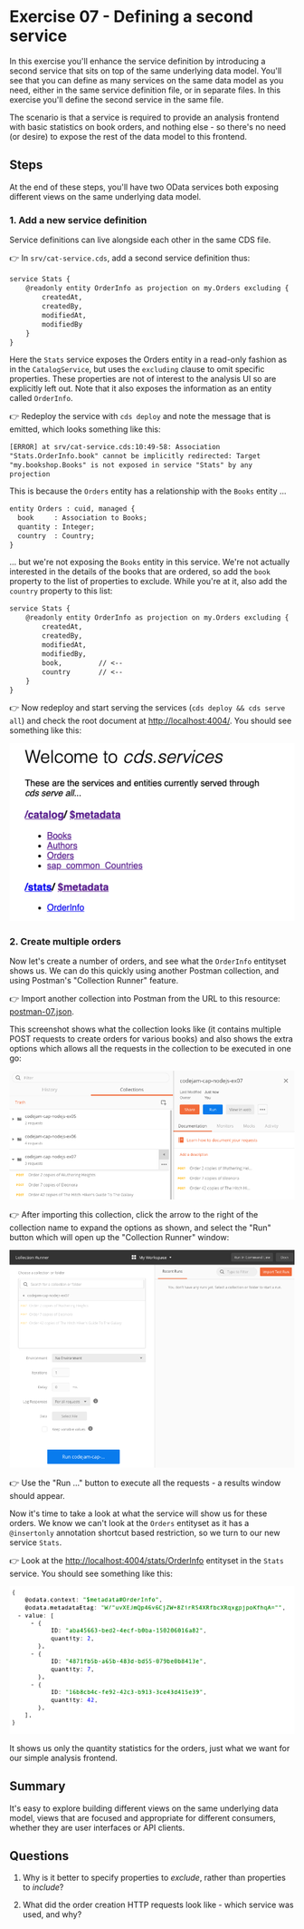 # Exercise 07 - Defining a second service

In this exercise you'll enhance the service definition by introducing a second service that sits on top of the same underlying data model. You'll see that you can define as many services on the same data model as you need, either in the same service definition file, or in separate files. In this exercise you'll define the second service in the same file.

The scenario is that a service is required to provide an analysis frontend with basic statistics on book orders, and nothing else - so there's no need (or desire) to expose the rest of the data model to this frontend.


## Steps

At the end of these steps, you'll have two OData services both exposing different views on the same underlying data model.


### 1. Add a new service definition

Service definitions can live alongside each other in the same CDS file.

:point_right: In `srv/cat-service.cds`, add a second service definition thus:

```cds
service Stats {
    @readonly entity OrderInfo as projection on my.Orders excluding {
        createdAt,
        createdBy,
        modifiedAt,
        modifiedBy
    }
}
```

Here the `Stats` service exposes the Orders entity in a read-only fashion as in the `CatalogService`, but uses the `excluding` clause to omit specific properties. These properties are not of interest to the analysis UI so are explicitly left out. Note that it also exposes the information as an entity called `OrderInfo`.

:point_right: Redeploy the service with `cds deploy` and note the message that is emitted, which looks something like this:

```
[ERROR] at srv/cat-service.cds:10:49-58: Association "Stats.OrderInfo.book" cannot be implicitly redirected: Target "my.bookshop.Books" is not exposed in service "Stats" by any projection
```

This is because the `Orders` entity has a relationship with the `Books` entity ...

```cds
entity Orders : cuid, managed {
  book     : Association to Books;
  quantity : Integer;
  country  : Country;
}
```

... but we're not exposing the `Books` entity in this service. We're not actually interested in the details of the books that are ordered, so add the `book` property to the list of properties to exclude. While you're at it, also add the `country` property to this list:

```cds
service Stats {
    @readonly entity OrderInfo as projection on my.Orders excluding {
        createdAt,
        createdBy,
        modifiedAt,
        modifiedBy,
        book,         // <--
        country       // <--
    }
}
```

:point_right: Now redeploy and start serving the services (`cds deploy && cds serve all`) and check the root document at [http://localhost:4004/](http://localhost:4004/). You should see something like this:

![two services](two-services.png)


### 2. Create multiple orders

Now let's create a number of orders, and see what the `OrderInfo` entityset shows us. We can do this quickly using another Postman collection, and using Postman's "Collection Runner" feature.

:point_right: Import another collection into Postman from the URL to this resource: [postman-07.json](https://raw.githubusercontent.com/qmacro/codejam-cap-nodejs/master/exercises/07/postman-07.json).

This screenshot shows what the collection looks like (it contains multiple POST requests to create orders for various books) and also shows the extra options which allows all the requests in the collection to be executed in one go:

![Postman collection](postman-collection-07.png)

:point_right: After importing this collection, click the arrow to the right of the collection name to expand the options as shown, and select the "Run" button which will open up the "Collection Runner" window:

![Collection Runner window](collection-runner.png)

:point_right: Use the "Run ..." button to execute all the requests - a results window should appear.

Now it's time to take a look at what the service will show us for these orders. We know we can't look at the `Orders` entityset as it has a `@insertonly` annotation shortcut based restriction, so we turn to our new service `Stats`.

:point_right: Look at the [http://localhost:4004/stats/OrderInfo](OrderInfo) entityset in the `Stats` service. You should see something like this:

![OrderInfo entityset](orderinfo-entityset.png)

It shows us only the quantity statistics for the orders, just what we want for our simple analysis frontend.


## Summary

It's easy to explore building different views on the same underlying data model, views that are focused and appropriate for different consumers, whether they are user interfaces or API clients.


## Questions

1. Why is it better to specify properties to _exclude_, rather than properties to _include_?

1. What did the order creation HTTP requests look like - which service was used, and why?
